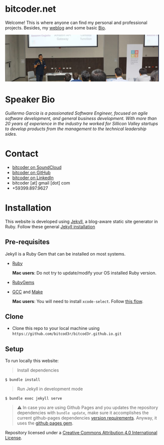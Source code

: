 # bitcoder.net

Welcome! This is where anyone can find my personal and professional projects. Besides, my [weblog](https://bitcoder.net/weblog.html) and some basic [Bio](https://bitcoder.net/about.html).

![bitcoder.net](assets/images/wide-jg.jpg "Guillermo Garcia")

# Speaker Bio

_Guillermo Garcia is a passionated Software Engineer, focused on agile software development, and general business development. With more than 20 years of experience in the industry he worked for Sillicon Valley startups to develop products from the management to the technical leadership sides._

# Contact

- [bitcoder on SoundCloud](https://soundcloud.com/bitcoder/)
- [bitcoder on GitHub](https://github.com/bitcod3r/)
- [bitcoder on LinkedIn](https://www.linkedin.com/in/bitcoder/)
- bitcoder [at] gmail [dot] com
- +59399.897.9627

# Installation

This website is developed using [Jekyll](https://github.com/jekyll/jekyll), a blog-aware static site generator in Ruby. Follow these general [Jekyll installation](https://jekyllrb.com/docs/installation/)

## Pre-requisites
Jekyll is a Ruby Gem that can be installed on most systems.
  

- [Ruby](https://www.ruby-lang.org/en/downloads/)
  
  **Mac users**: Do not try to update/modify your OS installed Ruby version.
- [RubyGems](https://rubygems.org/pages/download) 
- [GCC](https://gcc.gnu.org/install/) and [Make](https://www.gnu.org/software/make/) 
  
  **Mac users**: You will need to install `xcode-select`. Follow [this flow](https://jekyllrb.com/docs/installation/macos/).

## Clone

- Clone this repo to your local machine using `https://github.com/bitcod3r/bitcod3r.github.io.git`

## Setup

To run locally this website:

> Install dependencies

```shell
$ bundle install
```
> Run Jekyll in development mode

```shell
$ bundle exec jekyll serve
```

> :warning: In case you are using Github Pages and you updates the repository dependencies with `bundle update`, make sure it accomplishes the current github-pages dependencies [version requirements](https://pages.github.com/versions/). Anyway, it uses the [github pages gem](https://github.com/github/pages-gem).

Repository licensed under a [Creative Commons Attribution 4.0 International License](http://choosealicense.com/licenses/cc-by-4.0/).
